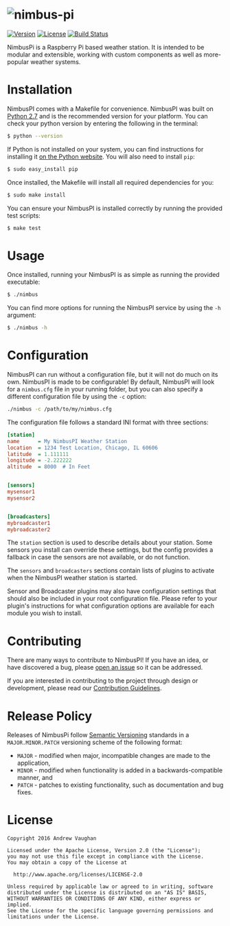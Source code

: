 # ![nimbus-pi](https://s3.amazonaws.com/f.cl.ly/items/2j0K2G381G333B1K2B3v/banner.png?v=de6bc299)

[![Version][version-image]][version-url]
[![License][license-image]][license-url]
[![Build Status][build-image]][build-url]


NimbusPi is a Raspberry Pi based weather station.  It is intended to be modular and extensible, working with custom
components as well as more-popular weather systems.


# Installation

NimbusPI comes with a Makefile for convenience.  NimbusPI was built on [Python 2.7](https://www.python.org/downloads/)
and is the recommended version for your platform.  You can check your python version by entering the following in the
terminal:

```bash
$ python --version
```

If Python is not installed on your system, you can find instructions for installing it
[on the Python website](https://wiki.python.org/moin/BeginnersGuide/Download).  You will also need to install `pip`:

```bash
$ sudo easy_install pip
```

Once installed, the Makefile will install all required dependencies for you:

```bash
$ sudo make install
```

You can ensure your NimbusPI is installed correctly by running the provided test scripts:

```bash
$ make test
```


# Usage

Once installed, running your NimbusPI is as simple as running the provided executable:

```bash
$ ./nimbus
```

You can find more options for running the NimbusPI service by using the `-h` argument:

```bash
$ ./nimbus -h
```


# Configuration

NimbusPI can run without a configuration file, but it will not do much on its own.  NimbusPI is made to be
configurable!  By default, NimbusPI will look for a `nimbus.cfg` file in your running folder, but you can also specify
a different configuration file by using the `-c` option:

```bash
./nimbus -c /path/to/my/nimbus.cfg
```

The configuration file follows a standard INI format with three sections:

```ini
[station]
name      = My NimbusPI Weather Station
location  = 1234 Test Location, Chicago, IL 60606
latitude  = 1.111111
longitude = -2.222222
altitude  = 8000  # In Feet


[sensors]
mysensor1
mysensor2


[broadcasters]
mybroadcaster1
mybroadcaster2
```

The `station` section is used to describe details about your station.  Some sensors you install can override these
settings, but the config provides a fallback in case the sensors are not available, or do not function.

The `sensors` and `broadcasters` sections contain lists of plugins to activate when the NimbusPI weather station is
started.

Sensor and Broadcaster plugins may also have configuration settings that should also be included in your root
configuration file.  Please refer to your plugin's instructions for what configuration options are available for each
module you wish to install.


# Contributing

There are many ways to contribute to NimbusPI!  If you have an idea, or have discovered a bug, please
[open an issue](https://github.com/nimbus-pi/nimbus-pi/issues) so it can be addressed.

If you are interested in contributing to the project through design or development, please read our
[Contribution Guidelines](https://github.com/nimbus-pi/nimbus-pi/blob/master/CONTRIBUTING.md).


# Release Policy

Releases of NimbusPi follow [Semantic Versioning](http://semver.org/) standards in a `MAJOR.MINOR.PATCH` versioning
scheme of the following format:

* `MAJOR` - modified when major, incompatible changes are made to the application,
* `MINOR` - modified when functionality is added in a backwards-compatible manner, and
* `PATCH` - patches to existing functionality, such as documentation and bug fixes.


# License

```
Copyright 2016 Andrew Vaughan

Licensed under the Apache License, Version 2.0 (the "License");
you may not use this file except in compliance with the License.
You may obtain a copy of the License at

  http://www.apache.org/licenses/LICENSE-2.0

Unless required by applicable law or agreed to in writing, software
distributed under the License is distributed on an "AS IS" BASIS,
WITHOUT WARRANTIES OR CONDITIONS OF ANY KIND, either express or implied.
See the License for the specific language governing permissions and
limitations under the License.
```



[version-image]: http://img.shields.io/badge/release-0.0.0-blue.svg?style=flat
[version-url]:   https://github.com/nimbus-pi/nimbus-pi/releases
[license-image]: http://img.shields.io/badge/license-Apache_2.0-blue.svg?style=flat
[license-url]:   https://github.com/nimbus-pi/nimbus-pi/blob/master/LICENSE
[build-image]:   https://travis-ci.org/nimbus-pi/nimbus-pi.svg?branch=master
[build-url]:     https://travis-ci.org/nimbus-pi/nimbus-pi
